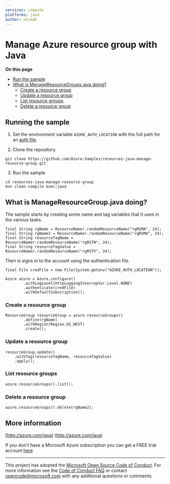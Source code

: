 ```yaml
---
services: compute
platforms: java
author: alvadb
---
```


# Manage Azure resource group with  Java

**On this page**

- [Run the sample](#run)
- [What is ManageResourceGroups.java doing?](#example)
   - [Create a resource group](#create)
   - [Update a resource group](#update)
   - [List resource groups](#list)
   - [Delete a resource group](#delete)
 
<a id="run"></a>
## Running the sample ##

1. Set the environment variable `AZURE_AUTH_LOCATION` with the full path for an [auth file](https://github.com/Azure/azure-sdk-for-java/blob/master/AUTH.md).

2. Clone the repository.

```
git clone https://github.com/Azure-Samples/resources-java-manage-resource-group.git
```

3. Run the sample

```
cd resources-java-manage-resource-group
mvn clean compile exec:java
```

<a id="example"></a>
## What is ManageResourceGroup.java doing?

The sample starts by creating some name and tag variables that it uses in the various tasks.

```
final String rgName = ResourceNamer.randomResourceName("rgRSMA", 24);
final String rgName2 = ResourceNamer.randomResourceName("rgRSMA", 24);
final String resourceTagName = ResourceNamer.randomResourceName("rgRSTN", 24);
final String resourceTagValue = ResourceNamer.randomResourceName("rgRSTV", 24);
```

Then is signs in to the account using the authentication file.

```
final File credFile = new File(System.getenv("AZURE_AUTH_LOCATION"));

Azure azure = Azure.configure()
        .withLogLevel(HttpLoggingInterceptor.Level.NONE)
        .authenticate(credFile)
        .withDefaultSubscription();
```

<a id="create"></a>
### Create a resource group

```
ResourceGroup resourceGroup = azure.resourceGroups()
        .define(rgName)
        .withRegion(Region.US_WEST)
        .create();
```

<a id="update"></a>
### Update a resource group

```
resourceGroup.update()
    .withTag(resourceTagName, resourceTagValue)
    .apply();
```

<a id="list"></a>
### List resource groups

```
azure.resourceGroups().list();
```

<a id="delete"></a>
### Delete a resource group

```
azure.resourceGroups().delete(rgName2);
```

## More information ##

[http://azure.com/java] (http://azure.com/java)

If you don't have a Microsoft Azure subscription you can get a FREE trial account [here](http://go.microsoft.com/fwlink/?LinkId=330212)

---

This project has adopted the [Microsoft Open Source Code of Conduct](https://opensource.microsoft.com/codeofconduct/). For more information see the [Code of Conduct FAQ](https://opensource.microsoft.com/codeofconduct/faq/) or contact [opencode@microsoft.com](mailto:opencode@microsoft.com) with any additional questions or comments.